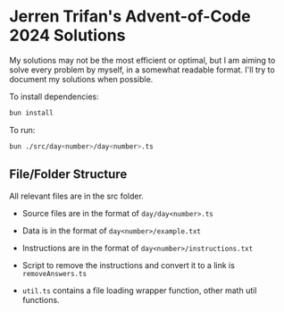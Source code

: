 # Jerren Trifan's Advent-of-Code 2024 Solutions

My solutions may not be the most efficient or optimal, but I am aiming to solve every problem by myself, in a somewhat readable format. I'll try to document my solutions when possible.

To install dependencies:

```bash
bun install
```

To run:

```bash
bun ./src/day<number>/day<number>.ts
```

## File/Folder Structure

All relevant files are in the src folder.

- Source files are in the format of ```day/day<number>.ts```

- Data is in the format of ```day<number>/example.txt```

- Instructions are in the format of ```day<number>/instructions.txt```

- Script to remove the instructions and convert it to a link is ```removeAnswers.ts```

- ```util.ts``` contains a file loading wrapper function, other math util functions.
